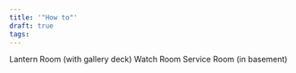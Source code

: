 ```yaml
---
title: '"How to"'
draft: true
tags:
---
```

Lantern Room (with gallery deck)
Watch Room
Service Room (in basement)